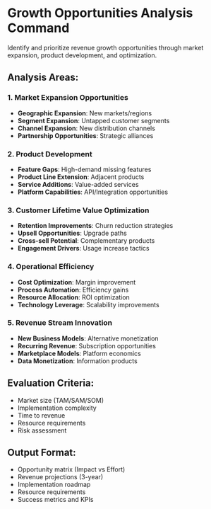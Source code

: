 # Growth Opportunities Analysis Command

Identify and prioritize revenue growth opportunities through market expansion, product development, and optimization.

## Analysis Areas:

### 1. Market Expansion Opportunities
- **Geographic Expansion**: New markets/regions
- **Segment Expansion**: Untapped customer segments
- **Channel Expansion**: New distribution channels
- **Partnership Opportunities**: Strategic alliances

### 2. Product Development
- **Feature Gaps**: High-demand missing features
- **Product Line Extension**: Adjacent products
- **Service Additions**: Value-added services
- **Platform Capabilities**: API/Integration opportunities

### 3. Customer Lifetime Value Optimization
- **Retention Improvements**: Churn reduction strategies
- **Upsell Opportunities**: Upgrade paths
- **Cross-sell Potential**: Complementary products
- **Engagement Drivers**: Usage increase tactics

### 4. Operational Efficiency
- **Cost Optimization**: Margin improvement
- **Process Automation**: Efficiency gains
- **Resource Allocation**: ROI optimization
- **Technology Leverage**: Scalability improvements

### 5. Revenue Stream Innovation
- **New Business Models**: Alternative monetization
- **Recurring Revenue**: Subscription opportunities
- **Marketplace Models**: Platform economics
- **Data Monetization**: Information products

## Evaluation Criteria:
- Market size (TAM/SAM/SOM)
- Implementation complexity
- Time to revenue
- Resource requirements
- Risk assessment

## Output Format:
- Opportunity matrix (Impact vs Effort)
- Revenue projections (3-year)
- Implementation roadmap
- Resource requirements
- Success metrics and KPIs